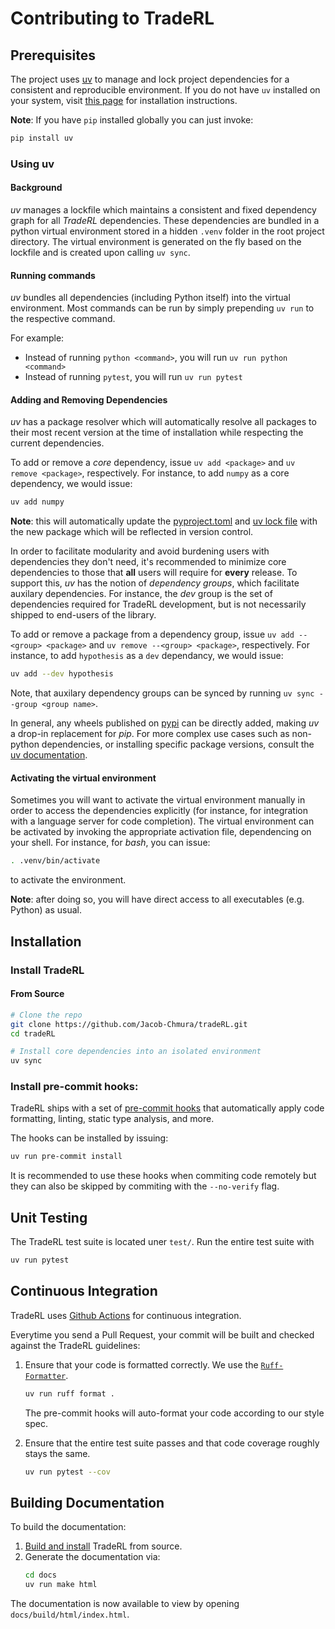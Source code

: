# Contributing to TradeRL

## Prerequisites

The project uses [uv](https://docs.astral.sh/uv/) to manage and lock project dependencies for a consistent and reproducible environment. If you do not have `uv` installed on your system, visit [this page](https://docs.astral.sh/uv/getting-started/installation/) for installation instructions.

**Note**: If you have `pip` installed globally you can just invoke:

```sh
pip install uv
```

### Using uv

#### Background

_uv_ manages a lockfile which maintains a consistent and fixed dependency graph for all _TradeRL_ dependencies. These dependencies are bundled in a python virtual environment stored in a hidden `.venv` folder in the root project directory. The virtual environment is generated on the fly based on the lockfile and is created upon calling `uv sync`.

#### Running commands

_uv_ bundles all dependencies (including Python itself) into the virtual environment. Most commands can be run by simply prepending `uv run`
to the respective command.

For example:

- Instead of running `python <command>`, you will run `uv run python <command>`
- Instead of running `pytest`, you will run `uv run pytest`

#### Adding and Removing Dependencies

_uv_ has a package resolver which will automatically resolve all packages to their most recent version at the time of installation while respecting the current dependencies.

To add or remove a _core_ dependency, issue `uv add <package>` and `uv remove <package>`, respectively. For instance, to add `numpy` as a core dependency, we would issue:

```sh
uv add numpy
```

**Note**: this will automatically update the [pyproject.toml](../pyproject.toml) and [uv lock file](../uv.lock) with the new package which will be reflected in version control.

In order to facilitate modularity and avoid burdening users with dependencies they don't need, it's recommended to minimize core dependencies to those that **all** users will require for **every** release. To support this, _uv_ has the notion of _dependency groups_, which facilitate auxilary dependencies. For instance, the _dev_ group is the set of dependencies required for TradeRL development, but is not necessarily shipped to end-users of the library.

To add or remove a package from a dependency group, issue `uv add --<group> <package>` and `uv remove --<group> <package>`, respectively. For instance, to add `hypothesis` as a `dev` dependancy, we would issue:

```sh
uv add --dev hypothesis
```

Note, that auxilary dependency groups can be synced by running `uv sync --group <group name>`.

In general, any wheels published on [pypi](https://pypi.org/) can be directly added, making _uv_ a drop-in replacement for _pip_. For more complex use cases such as non-python dependencies, or installing specific package versions, consult the [uv documentation](https://docs.astral.sh/uv/).

#### Activating the virtual environment

Sometimes you will want to activate the virtual environment manually in order to access the dependencies explicitly (for instance, for integration with a language server for code completion). The virtual environment can be activated by invoking the appropriate activation file, dependencing on your shell. For instance, for _bash_, you can issue:

```sh
. .venv/bin/activate
```

to activate the environment.

**Note**: after doing so, you will have direct access to all executables (e.g. Python) as usual.

## Installation

### Install TradeRL

#### From Source

```sh
# Clone the repo
git clone https://github.com/Jacob-Chmura/tradeRL.git
cd tradeRL

# Install core dependencies into an isolated environment
uv sync
```

### Install pre-commit hooks:

TradeRL ships with a set of [pre-commit hooks](../.pre-commit-config.yaml) that automatically apply code formatting, linting, static type analysis, and more.

The hooks can be installed by issuing:

```sh
uv run pre-commit install
```

It is recommended to use these hooks when commiting code remotely but they can also be skipped by commiting with the `--no-verify` flag.

## Unit Testing

The TradeRL test suite is located uner `test/`.
Run the entire test suite with

```sh
uv run pytest
```

## Continuous Integration

TradeRL uses [Github Actions](https://github.com/Jacob-Chmura/tradeRL/tree/main/.github/workflows) for continuous integration.

Everytime you send a Pull Request, your commit will be built and checked against the TradeRL guidelines:

1. Ensure that your code is formatted correctly. We use the [`Ruff-Formatter`](https://docs.astral.sh/ruff/formatter/).

   ```bash
   uv run ruff format .
   ```

   The pre-commit hooks will auto-format your code according to our style spec.

1. Ensure that the entire test suite passes and that code coverage roughly stays the same.

   ```bash
   uv run pytest --cov
   ```

## Building Documentation

To build the documentation:

1. [Build and install](#Installation) TradeRL from source.
1. Generate the documentation via:
   ```sh
   cd docs
   uv run make html
   ```

The documentation is now available to view by opening `docs/build/html/index.html`.
